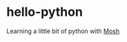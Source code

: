 # hello-python

Learning a little bit of python with [Mosh](https://www.youtube.com/watch?v=f79MRyMsjrQ)